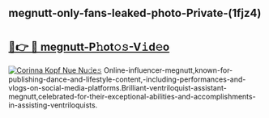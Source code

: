 ## megnutt-only-fans​-leaked-photo​-Private-(1fjz4)


# <h2><a href="https://mediaupload.pro?title=megnutt&ref=git">🔗👉 🔴 megnutt-P𝚑ot𝚘𝚜-V𝚒d𝚎o</a></h2>

[![Corinna Kopf Nue Nu𝚍e𝚜](https://i.imgur.com/0qMVB7G.gif)](https://mediaupload.pro?title=megnutt&ref=git)
Online-influencer-megnutt,known-for-publishing-dance-and-lifestyle-content,-including-performances-and-vlogs-on-social-media-platforms.Brilliant-ventriloquist-assistant-megnutt,celebrated-for-their-exceptional-abilities-and-accomplishments-in-assisting-ventriloquists.  